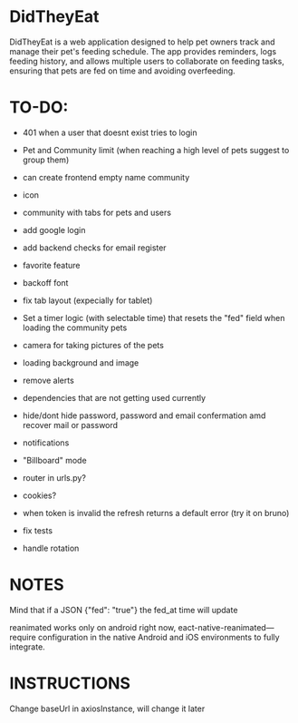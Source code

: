 # DidTheyEat
DidTheyEat is a web application designed to help pet owners track and manage their pet's feeding schedule. The app provides reminders, logs feeding history, and allows multiple users to collaborate on feeding tasks, ensuring that pets are fed on time and avoiding overfeeding. 


# TO-DO:

- 401 when a user that doesnt exist tries to login

- Pet and Community limit (when reaching a high level of pets suggest to group them)

- can create frontend empty name community

- icon

- community with tabs for pets and users

- add google login

- add backend checks for email register

- favorite feature 

- backoff font

- fix tab layout (expecially for tablet)

- Set a timer logic (with selectable time) that resets the "fed" field when loading the community pets

- camera for taking pictures of the pets

- loading background and image

- remove alerts

- dependencies that are not getting used currently

- hide/dont hide password, password and email confermation amd recover mail or password

- notifications

- "Billboard" mode

- router in urls.py?

- cookies?

- when token is invalid the refresh returns a default error (try it on bruno)

- fix tests

- handle rotation

# NOTES
Mind that if a JSON {"fed": "true"} the fed_at time will update

reanimated works only on android right now, eact-native-reanimated—require configuration in the native Android and iOS environments to fully integrate.

# INSTRUCTIONS
Change baseUrl in axiosInstance, will change it later